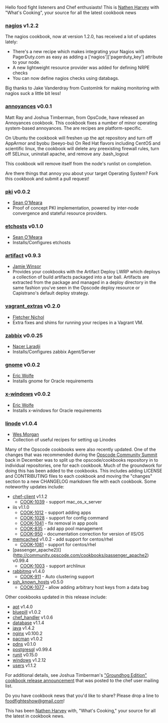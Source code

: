 Hello food fight listeners and Chef enthusiasts!  This is [Nathen Harvey](http://community.opscode.com/users/nathenharvey) with "What's Cooking", your source for all the latest cookbook
news


### [nagios](http://community.opscode.com/cookbooks/nagios) v1.2.2

  The nagios cookbook, now at version 1.2.0, has received a lot of updates lately:

  * There's a new recipe which makes integrating your Nagios with PagerDuty.com as easy as adding a ['nagios']['pagerduty_key'] attribute to your node.
  * A new lightweight resource provider was added for defining NRPE checks
  * You can now define nagios checks using databags.

  Big thanks to Jake Vanderdray from CustomInk for making monitoring with nagios suck a little bit less!

### [annoyances](http://community.opscode.com/cookbooks/annoyances) v0.0.1

  Matt Ray and Joshua Timberman, from OpsCode, have released an Annoyances cookbook.  This cookbook fixes a number of minor operating system-based annoyances. The are recipes are platform-specific.

  On Ubuntu the cookbook will freshen up the apt repository and turn off AppArmor and byobu (beeyo-bu)
  On Red Hat flavors including CentOS and scientific linux, the cookbook will delete any preexisting firewall rules, turn off SELinux, uninstall apache, and remove any .bash_logout

  This cookbook will remove itself from the node's runlist on completion.

  Are there things that annoy you about your target Operating System?  Fork this cookbook and submit a pull request!

### [pki](http://community.opscode.com/cookbooks/pki) v0.0.2

 * [Sean O'Meara](http://community.opscode.com/users/someara)
 * Proof of concept PKI implementation, powered by inter-node convergence and stateful resource providers.

### [etchosts](http://community.opscode.com/cookbooks/etchosts) v0.1.0

 * [Sean O'Meara](http://community.opscode.com/users/someara)
 * Installs/Configures etchosts

### [artifact](http://community.opscode.com/cookbooks/artifact) v0.9.3

 * [Jamie Winsor](http://community.opscode.com/users/reset)
 * Provides your cookbooks with the Artifact Deploy LWRP which deploys a collection of build artifacts packaged into a tar ball. Artifacts are extracted from the package and managed in a deploy directory in the same fashion you've seen in the Opscode deploy resource or Capistrano's default deploy strategy. 

### [vagrant_extras](http://community.opscode.com/cookbooks/vagrant_extras) v0.2.0

 * [Fletcher Nichol](http://community.opscode.com/users/fnichol)
 * Extra fixes and shims for running your recipes in a Vagrant VM.

### [zabbix](http://community.opscode.com/cookbooks/zabbix) v0.0.25

 * [Nacer Laradji](http://community.opscode.com/users/laradji)
 * Installs/Configures zabbix Agent/Server

### [gnome](http://community.opscode.com/cookbooks/gnome) v0.0.2

 * [Eric Wolfe](http://community.opscode.com/users/atomic-penguin)
 * Installs gnome for Oracle requirements

### [x-windows](http://community.opscode.com/cookbooks/x-windows) v0.0.2
 * [Eric Wolfe](http://community.opscode.com/users/atomic-penguin)
 * Installs x-windows for Oracle requirements

### [linode](http://community.opscode.com/cookbooks/linode) v1.0.4
 * [Wes Morgan](http://community.opscode.com/users/cap10morgan)
 * Collection of useful recipes for setting up Linodes


Many of the Opscode cookbooks were also recently updated. One of the changes that was recommended during the [Opscode Community Summit](http://wiki.opscode.com/display/chef/Opscode+Community+Summit+1) 
back in December was to split up the opscode/cookbooks repository in to individual repositories, one for each cookbook.  Much 
of the groundwork for doing this has been added to the cookbooks.  This includes adding LICENSE and CONTRIBUTING files to each cookbook 
and moving the "changes" section to a new CHANGELOG markdown file with each cookbook.  Some noteworthy updates include:

* [chef-client](http://community.opscode.com/cookbooks/chef-client) v1.1.2
  * [COOK-1039](http://tickets.opscode.com/browse/COOK-1039) - support mac_os_x_server
* iis v1.1.0
  * [COOK-1012](http://tickets.opscode.com/browse/COOK-1012) - support adding apps
  * [COOK-1028](http://tickets.opscode.com/browse/COOK-1028) - support for config command
  * [COOK-1041](http://tickets.opscode.com/browse/COOK-1041) - fix removal in app pools
  * [COOK-835](http://tickets.opscode.com/browse/COOK-835) - add app pool management
  * [COOK-950](http://tickets.opscode.com/browse/COOK-950) - documentation correction for version of IIS/OS
* [memcached](http://community.opscode.com/cookbooks/memcached) v1.0.2 - add support for centos/rhel
  * [COOK-1081](http://tickets.opscode.com/browse/COOK-1081) - support for centos/rhel
* [passenger_apache2](](http://community.opscode.com/cookbooks/passenger_apache2) v0.99.4
  * [COOK-1003](http://tickets.opscode.com/browse/COOK-1003) - support archlinux
* [rabbitmq](http://community.opscode.com/cookbooks/rabbitmq) v1.4.0
  * [COOK-911](http://tickets.opscode.com/browse/COOK-911) - Auto clustering support
* [ssh_known_hosts](http://community.opscode.com/cookbooks/ssh_known_hosts) v0.5.0
  * [COOK-1077](http://tickets.opscode.com/browse/COOK-1077) - allow adding arbitrary host keys from a data bag

Other cookbooks updated in this release include:

* [apt](http://community.opscode.com/apt) v1.4.0
* [bluepill](http://community.opscode.com/bluepill) v1.0.2
* [chef_handler](http://community.opscode.com/chef_handler) v1.0.6
* [database](http://community.opscode.com/database) v1.1.4
* [java](http://community.opscode.com/java) v1.4.2
* [nginx](http://community.opscode.com/nginx) v0.100.2
* [pacman](http://community.opscode.com/pacman) v1.0.2
* [pdns](http://community.opscode.com/pdns) v0.1.0
* [postgresql](http://community.opscode.com/postgresql) v0.99.4
* [runit](http://community.opscode.com/runit) v0.15.0
* [windows](http://community.opscode.com/windows) v1.2.12
* [users](http://community.opscode.com/users) v1.1.2

For additional details, see Joshua Timberman's ["Groundhog Edition" cookbook release announcement](http://lists.opscode.com/sympa/arc/chef/2012-03/msg00107.html) that was posted to the chef user mailing list.

Do you have cookbook news that you'd like to share?  Please drop a line to foodfighteshow@gmail.com!

This has been [Nathen Harvey](http://community.opscode.com/users/nathenharvey) with, "What's Cooking," your source for all the latest in cookbook news.
